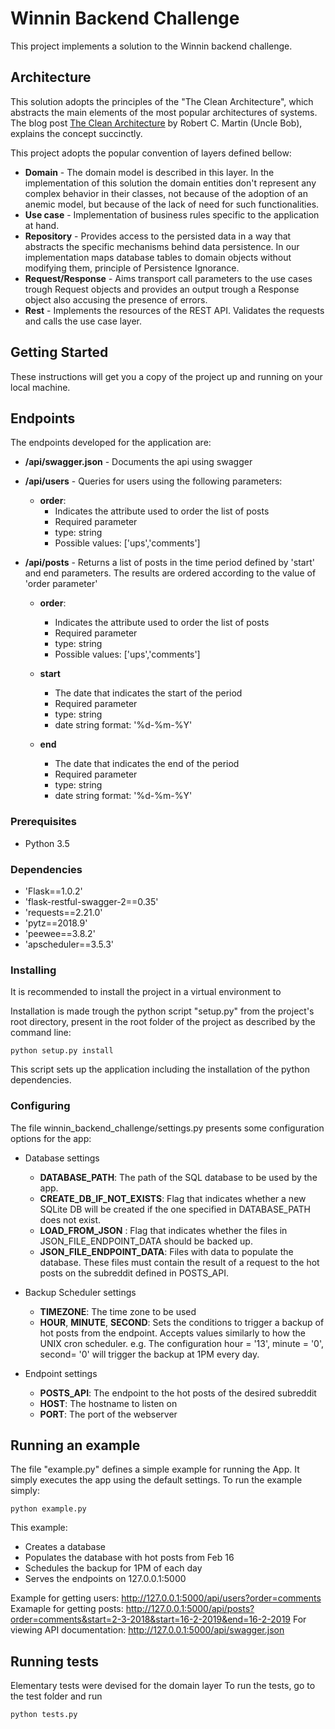 # Winnin Backend Challenge
This project implements a solution to the Winnin backend challenge.

## Architecture
This solution adopts the principles of the "The Clean Architecture", which abstracts the main elements of the most popular architectures of systems. The blog post [The Clean Architecture](https://blog.cleancoder.com/uncle-bob/2012/08/13/the-clean-architecture.html) by Robert C. Martin (Uncle Bob), explains the concept succinctly.

This project adopts the popular convention of layers defined bellow:
  - **Domain** - The domain model is described in this layer. In the implementation of this solution the domain entities don't represent any complex behavior in their classes, not because of the adoption of an anemic model, but because of the lack of need for such functionalities.
  - **Use case** - Implementation of business rules specific to the application at hand.
  - **Repository** - Provides access to the persisted data in a way that abstracts the specific mechanisms behind data persistence. In our implementation maps database tables to domain objects without modifying them, principle of Persistence Ignorance.
  - **Request/Response** - Aims transport call parameters to the use cases trough Request objects and provides an output trough a Response object also accusing the presence of errors.
  - **Rest** - Implements the resources of the REST API. Validates the requests and calls the use case layer.
  
## Getting Started
These instructions will get you a copy of the project up and running on your local machine.

## Endpoints
The endpoints developed for the application are:
- **/api/swagger.json** - Documents the api using swagger
 - **/api/users** - Queries for users using the following parameters:
    - **order**:
        - Indicates the attribute used to order the list of posts
        - Required parameter
        - type: string
        - Possible values: ['ups','comments']
                         
 - **/api/posts** - Returns a list of posts in the time period defined by 'start' and end parameters. The results are ordered according to the value of 'order parameter'
     - **order**:
        - Indicates the attribute used to order the list of posts
        - Required parameter
        - type: string
        - Possible values: ['ups','comments']
    - **start**
        - The date that indicates the start of the period
        - Required parameter
        - type: string
        - date string format: '%d-%m-%Y'

    - **end**
        - The date that indicates the end of the period
        - Required parameter
        - type: string
        - date string format: '%d-%m-%Y'


### Prerequisites
 - Python 3.5

### Dependencies
 - 'Flask==1.0.2'
 - 'flask-restful-swagger-2==0.35'
 - 'requests==2.21.0'
 - 'pytz==2018.9'
 - 'peewee==3.8.2'
 - 'apscheduler==3.5.3'

### Installing
It is recommended to install the project in a virtual environment to 

Installation is made trough the python script "setup.py" from the project's root directory, present in the root folder of the project as described by the command line:
```
python setup.py install
```
This script sets up the application including the installation of the python dependencies.

### Configuring
The file  winnin_backend_challenge/settings.py presents some configuration options for the app:
 - Database settings
   - **DATABASE_PATH**: The path of the SQL database to be used by the app.
   - **CREATE_DB_IF_NOT_EXISTS**: Flag that indicates whether a new SQLite DB will be created if the one specified in DATABASE_PATH does not exist.
   - **LOAD_FROM_JSON** : Flag that indicates whether the files in JSON_FILE_ENDPOINT_DATA should be backed up.
   - **JSON_FILE_ENDPOINT_DATA**: Files with data to populate the database. These files must contain the result of a request to the hot posts on the subreddit defined in POSTS_API.

- Backup Scheduler settings
   - **TIMEZONE**: The time zone to be used
   - **HOUR**, **MINUTE**, **SECOND**: Sets the conditions to trigger a backup of hot posts from the endpoint. Accepts values similarly to how the UNIX cron scheduler. e.g. The configuration hour = '13', minute = '0', second= '0' will trigger the backup at 1PM every day. 

- Endpoint settings 
   - **POSTS_API**: The endpoint to the hot posts of the desired subreddit
   - **HOST**: The hostname to listen on 
   - **PORT**: The port of the webserver

## Running an example
The file "example.py" defines a simple example for running the App. It simply executes the app using the default settings. To run the example simply:
```
python example.py
```
This example:
 - Creates a database
 - Populates the database with hot posts from Feb 16
 - Schedules the backup for 1PM of each day
 - Serves the endpoints on 127.0.0.1:5000

Example for getting users: http://127.0.0.1:5000/api/users?order=comments
Examaple for getting posts: http://127.0.0.1:5000/api/posts?order=comments&start=2-3-2018&start=16-2-2019&end=16-2-2019
For viewing API documentation: http://127.0.0.1:5000/api/swagger.json

## Running tests
Elementary tests were devised for the domain layer
To run the tests, go to the test folder and run 
```
python tests.py
```
